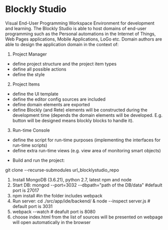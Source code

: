 # Blockly Studio

Visual End-User Programming Workspace Environment for development and learning. The Blockly Studio is able to host domains of end-user programming such as the Personal automations in the Internet of Things, Web Pages applications, Mobile Applications, LoGo etc.
Domain authors are able to design the application domain in the context of:

1. Project Manager

- define project structure and the project item types
- define all possible actions
- define the style

2. Project Items

- define the UI template
- define the editor config sources are included
- define domain elements are exported
- define Blockly (and Rete) elements will be constructed during the development time
  (depends the domain elements will be developed. E.g. button will be designed means
  blockly blocks to handle it).

3. Run-time Console

- define the script for run-time purposes (implementing the interfaces for run-time scripts)
- define extra run-time views (e.g. view area of monitoring smart objects)

* Build and run the project:

git clone --recurse-submodules url_blocklystudio_repo

1. Install MongoDB (3.6.21), python 2.7, latest npm and node
2. Start DB: mongod --port=3032 --dbpath="path of the DB/data" #default port is 27017
3. npm install #in the folder includes webpack
4. Run server: cd ./src/app/ide/backend/ & node --inspect server.js # default port is 3031
5. webpack --watch # deafult port is 8080
6. choose index.html from the list of sources will be presented on webpage will open automatically in the browser
